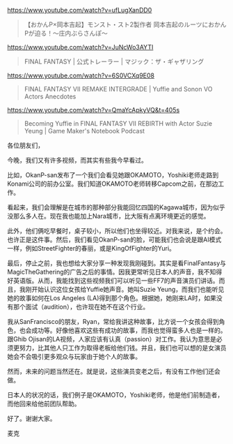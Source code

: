 https://www.youtube.com/watch?v=ufLugXanDD0

> 【おかんP×岡本吉起】モンスト・スト2製作者 岡本吉起のルーツにおかんPが迫る！〜庄内ぶらさんぽ〜 

https://www.youtube.com/watch?v=JuNcWo3AYTI

> FINAL FANTASY | 公式トレーラー | マジック：ザ・ギャザリング 

https://www.youtube.com/watch?v=6S0VCXq9E08

> FINAL FANTASY VII REMAKE INTERGRADE | Yuffie and Sonon VO Actors Anecdotes 
 
https://www.youtube.com/watch?v=QmaYcApkyVQ&t=405s
 
> Becoming Yuffie in FINAL FANTASY VII REBIRTH with Actor Suzie Yeung | Game Maker's Notebook Podcast


各位朋友们，

今晚，我们又有许多视频，而其实有些我今早看过。

比如，OkanP-san发布了一个我们会看见她跟OKAMOTO，Yoshiki老师走路到Konami公司的前办公室。我们知道OKAMOTO老师转移Capcom之前，在那边工作。

看起来，我们会理解是在城市的那种部分我能回忆四国的Kagawa城市，因为似乎没那么多人在。现在我也能加上Nara城市，比大阪有点离环境更近的感觉。

此外，他们俩吃早餐时，桌子较小，所以他们也坐得较近。对我来说，是个约会。也许正是这件事。然后，我们看见OkanP-san的脸，可能我们也会说是跟AI模式一样，例如StreetFighter的春丽，或是KingOfFighter的Yuri。

最后，停止之前，我也想给大家分享一种发现我刚碰到。其实是看FinalFantasy与MagicTheGathering的广告之后的事情。因我更常听见日本人的声音，我不知得好英语版。从而，我能找到这些视频我们可以听见一些FF7的声音演员们讲话。而且，我刚开始认识这位女孩给Yuffie她声音。她叫Suzie Yeung，而我们也能听见她的故事如何在Los Angeles (LA)得到那个角色。根据她，她刚来LA时，如果没有那个面试（audition），也许现在她不在这个行业。

我从SanFrancisco的朋友，Ryan，常给我讲这种故事，比方说一个女孩会得到角色，也会成功等。好像他喜欢这些有成功的故事，而我也觉得蛮多人也是一样的。跟Ghib Ojisan的LA视频，人家应该有认真（passion）对工作。我认为意思是必须更努力，比其他人只工作为取得老板给他们钱。并且，我们也可以想的是女演员她会不会吸引更多观众与玩家由于她个人的故事。

然而，未来的问题当然还在。就是说，这些演员变老之后，有没有工作他们还会做。

日本人的状况的话，我们例子是OKAMOTO，Yoshiki老师，他是他们前制造者，而他回来给他前团队帮助。

好了。谢谢大家。

麦克
